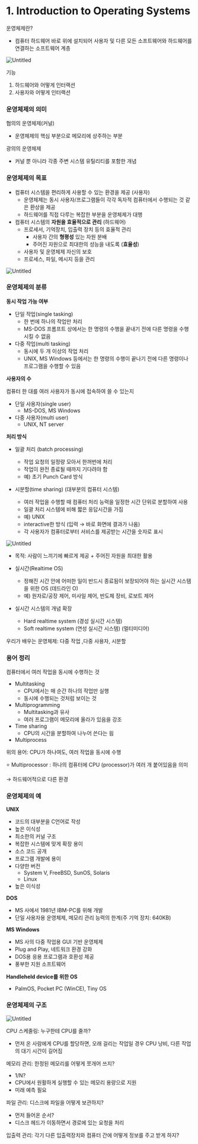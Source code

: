 # 1. Introduction to Operating Systems

운영체제란?

- 컴퓨터 하드웨어 바로 위에 설치되어 사용자 및 다른 모든 소프트웨어와 하드웨어를 연결하는 소프트웨어 계층

![Untitled](1%20Introduction%20to%20Operatin%20Systems%2000c13cc86a06439aa59b53477bc1aa54/Untitled.png)

기능

1. 하드웨어와 어떻게 인터랙션
2. 사용자와 어떻게 인터랙션

### 운영체제의 의미

협의의 운영체제(커널)

- 운영체제의 핵심 부분으로 메모리에 상주하는 부분

광의의 운영체제

- 커널 뿐 아니라 각종 주변 시스템 유틸리티를 포함한 개념

### 운영체제의 목표

- 컴퓨터 시스템을 편리하게 사용할 수 있는 환경을 제공 (사용자)
  - 운영체제는 동시 사용자/프로그램들이 각각 독자적 컴퓨터에서 수행되는 것 같은 환상을 제공
  - 하드웨어를 직접 다루는 복잡한 부분을 운영체제가 대행
- 컴퓨터 시스템의 **자원을 효율적으로 관리** (하드웨어)
  - 프로세서, 기억장치, 입출력 장치 등의 효율적 관리
    - 사용자 간의 **형평성** 있는 자원 분배
    - 주어진 자원으로 최대한의 성능을 내도록 (**효율성**)
  - 사용자 및 운영체제 자신의 보호
  - 프로세스, 파일, 메시지 등을 관리

![Untitled](1%20Introduction%20to%20Operatin%20Systems%2000c13cc86a06439aa59b53477bc1aa54/Untitled%201.png)

### 운영체제의 분류

**동시 작업 가능 여부**

- 단일 작업(single tasking)
  - 한 번에 하나의 작업만 처리
  - MS-DOS 프롬프트 상에서는 한 명령의 수행을 끝내기 전에 다른 명령을 수행시킬 수 없음
- 다중 작업(multi tasking)
  - 동시에 두 개 이상의 작업 처리
  - UNIX, MS Windows 등에서는 한 명령의 수행이 끝나기 전에 다른 명령이나 프로그램을 수행할 수 있음

**사용자의 수**

컴퓨터 한 대를 여러 사용자가 동시에 접속하여 쓸 수 있는지

- 단일 사용자(single user)
  - MS-DOS, MS Windows
- 다중 사용자(multi user)
  - UNIX, NT server

**처리 방식**

- 일괄 처리 (batch processing)
  - 작업 요청의 일정량 모아서 한꺼번에 처리
  - 작업이 완전 종료될 때까지 기다려야 함
  - 예) 초기 Punch Card 방식
- 시분할(time sharing) (대부분의 컴퓨터 시스템)

  - 여러 작업을 수행할 때 컴퓨터 처리 능력을 일정한 시간 단위로 분할하여 사용
  - 일괄 처리 시스템에 비해 짧은 응답시간을 가짐
  - 예) UNIX
  - interactive한 방식 (입력 → 바로 화면에 결과가 나옴)
  - 각 사용자가 컴퓨터로부터 서비스를 제공받는 시간을 숫자로 표시

![Untitled](1%20Introduction%20to%20Operatin%20Systems%2000c13cc86a06439aa59b53477bc1aa54/Untitled%202.png)

- 목적: 사람이 느끼기에 빠르게 제공 + 주어진 자원을 최대한 활용

- 실시간(Realtime OS)
  - 정해진 시간 안에 어떠한 일이 반드시 종료됨이 보장되어야 하는 실시간 시스템을 위한 OS (데드라인 O)
  - 예) 원자로/공장 제어, 미사일 제어, 반도체 장비, 로보트 제어
- 실시간 시스템의 개념 확장
  - Hard realtime system (경성 실시간 시스템)
  - Soft realtime system (연성 실시간 시스템) (멀티미디어)

우리가 배우는 운영체제: 다중 작업 ,다중 사용자, 시분할

### 용어 정리

컴퓨터에서 여러 작업을 동시에 수행하는 것

- Multitasking
  - CPU에서는 매 순간 하나의 작업만 실행
  - 동시에 수행되는 것처럼 보이는 것
- Multiprogramming
  - Multitasking과 유사
  - 여러 프로그램이 메모리에 올라가 있음을 강조
- Time sharing
  - CPU의 시간을 분할하여 나누어 쓴다는 읨
- Multiprocess

위의 용어: CPU가 하나여도, 여러 작업을 동시에 수행

⭐ Multiprocessor : 하나의 컴퓨터에 CPU (processor)가 여러 개 붙어있음을 의미

→ 하드웨어적으로 다른 환경

### 운영체제의 예

**UNIX**

- 코드의 대부분을 C언어로 작성
- 높은 이식성
- 최소한의 커널 구조
- 복잡한 시스템에 맞게 확장 용이
- 소스 코드 공개
- 프로그램 개발에 용이
- 다양한 버전
  - System V, FreeBSD, SunOS, Solaris
  - Linux
- 높은 이식성

**DOS**

- MS 사에서 1981년 IBM-PC를 위해 개발
- 단일 사용자용 운영체제, 메모리 관리 능력의 한계(주 기억 장치: 640KB)

**MS Windows**

- MS 사의 다중 작업용 GUI 기반 운영체제
- Plug and Play, 네트워크 환경 강화
- DOS용 응용 프로그램과 호환성 제공
- 풍부한 지원 소프트웨어

**Handleheld device를 위한 OS**

- PalmOS, Pocket PC (WinCE), Tiny OS

### 운영체제의 구조

![Untitled](1%20Introduction%20to%20Operatin%20Systems%2000c13cc86a06439aa59b53477bc1aa54/Untitled%203.png)

CPU 스케줄링: 누구한테 CPU를 줄까?

- 먼저 온 사람에게 CPU를 할당하면, 오래 걸리는 작업일 경우 CPU 낭비, 다른 작업의 대기 시간이 길어짐

메모리 관리: 한정된 메모리를 어떻게 쪼개어 쓰지?

- 1/N?
- CPU에서 원활하게 실행할 수 있는 메모리 용량으로 지원
- 미래 예측 필요

파일 관리: 디스크에 파일을 어떻게 보관하지?

- 먼저 들어온 순서?
- 디스크 헤드가 이동하면서 경로에 있는 요청을 처리

입출력 관리: 각기 다른 입출력장치와 컴퓨터 간에 어떻게 정보를 주고 받게 하지?
